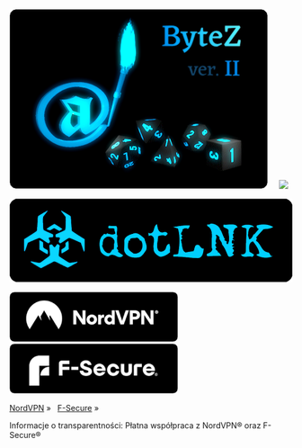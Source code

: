 <a href="https://ethical.blue/page/bytez2"><img src="game.png"></a> &nbsp; &nbsp;  <a href="https://code.ethical.blue/"><img src="https://github-readme-stats.vercel.app/api/top-langs/?username=ethicalblue&hide=javascript,css,scss,html&theme=chartreuse-dark"></a>

<a href="https://github.com/ethicalblue/dotLNK"><img width="640" src="dotlnk3.png"></a>

<a href="https://nordvpn.com/ethicalblue"><img width="300" src="aff_n2.png"></a> &nbsp; &nbsp; <a href="https://ethical.blue/fsecure"><img width="300" src="aff_f2.png"></a>

<a href="https://nordvpn.com/ethicalblue">NordVPN</a> &raquo; &nbsp; <a href="https://ethical.blue/fsecure">F-Secure</a> &raquo;

Informacje o transparentności: Płatna współpraca z NordVPN® oraz F-Secure®
